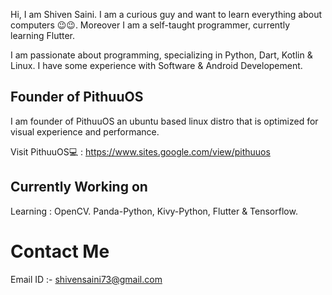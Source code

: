 Hi, I am Shiven Saini. I am a curious guy and want to learn everything about computers 😉😉. Moreover I am a self-taught programmer, currently learning Flutter.

I am passionate about programming, specializing in Python, Dart, Kotlin & Linux. I have some experience with Software & Android Developement.

## Founder of PithuuOS 

I am founder of PithuuOS an ubuntu based linux distro that is optimized for visual experience and performance.

Visit PithuuOS💻 : https://www.sites.google.com/view/pithuuos

## Currently Working on 

Learning : OpenCV. Panda-Python, Kivy-Python, Flutter & Tensorflow.

# Contact Me

Email ID :- shivensaini73@gmail.com
